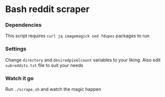 # Bash reddit scraper
### Dependencies
This script requires `curl jq imagemagick sed fdupes` packages to run
### Settings
Change `directory` and `desiredpixelcount` variables to your liking. Also edit `subreddits.txt` file to suit your needs
### Watch it go
Run `./scrape.sh` and watch the magic happen
